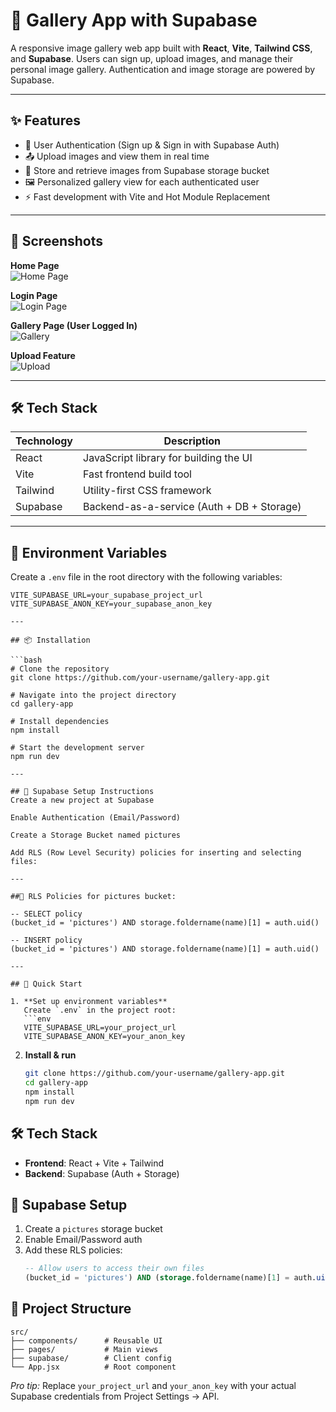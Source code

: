 # 📸 Gallery App with Supabase

A responsive image gallery web app built with **React**, **Vite**, **Tailwind CSS**, and **Supabase**. Users can sign up, upload images, and manage their personal image gallery. Authentication and image storage are powered by Supabase.

---

## ✨ Features

- 🔐 User Authentication (Sign up & Sign in with Supabase Auth)
- 📤 Upload images and view them in real time
- 📁 Store and retrieve images from Supabase storage bucket
- 🖼️ Personalized gallery view for each authenticated user
- ⚡ Fast development with Vite and Hot Module Replacement

---

## 📸 Screenshots


**Home Page**  
![Home Page](./screenshots/home.png)

**Login Page**  
![Login Page](./screenshots/login.png)

**Gallery Page (User Logged In)**  
![Gallery](./screenshots/gallery.png)

**Upload Feature**  
![Upload](./screenshots/upload.png)

---

## 🛠 Tech Stack

| Technology | Description                              |
|------------|------------------------------------------|
| React      | JavaScript library for building the UI   |
| Vite       | Fast frontend build tool                 |
| Tailwind   | Utility-first CSS framework              |
| Supabase   | Backend-as-a-service (Auth + DB + Storage) |

---

## 🔑 Environment Variables

Create a `.env` file in the root directory with the following variables:

```env
VITE_SUPABASE_URL=your_supabase_project_url
VITE_SUPABASE_ANON_KEY=your_supabase_anon_key

---

## 📦 Installation

```bash
# Clone the repository
git clone https://github.com/your-username/gallery-app.git

# Navigate into the project directory
cd gallery-app

# Install dependencies
npm install

# Start the development server
npm run dev

---

## 🔐 Supabase Setup Instructions
Create a new project at Supabase

Enable Authentication (Email/Password)

Create a Storage Bucket named pictures

Add RLS (Row Level Security) policies for inserting and selecting files:

---

##🎯 RLS Policies for pictures bucket:

-- SELECT policy
(bucket_id = 'pictures') AND storage.foldername(name)[1] = auth.uid()

-- INSERT policy
(bucket_id = 'pictures') AND storage.foldername(name)[1] = auth.uid()

---

## 🚀 Quick Start

1. **Set up environment variables**  
   Create `.env` in the project root:
   ```env
   VITE_SUPABASE_URL=your_project_url
   VITE_SUPABASE_ANON_KEY=your_anon_key
   ```

2. **Install & run**  
   ```bash
   git clone https://github.com/your-username/gallery-app.git
   cd gallery-app
   npm install
   npm run dev
   ```

## 🛠 Tech Stack
- **Frontend**: React + Vite + Tailwind  
- **Backend**: Supabase (Auth + Storage)  

## 🔐 Supabase Setup
1. Create a `pictures` storage bucket  
2. Enable Email/Password auth  
3. Add these RLS policies:
   ```sql
   -- Allow users to access their own files
   (bucket_id = 'pictures') AND (storage.foldername(name)[1] = auth.uid()::text)
   ```

## 🧭 Project Structure
```
src/
├── components/      # Reusable UI
├── pages/           # Main views
├── supabase/        # Client config
└── App.jsx          # Root component
```

*Pro tip:* Replace `your_project_url` and `your_anon_key` with your actual Supabase credentials from Project Settings → API.

